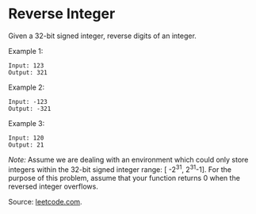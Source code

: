 # Reverse Integer

Given a 32-bit signed integer, reverse digits of an integer.

Example 1:
```
Input: 123
Output: 321
```
Example 2:

```
Input: -123
Output: -321
```

Example 3:

```
Input: 120
Output: 21
```

*Note:* Assume we are dealing with an environment which could only store integers within the 32-bit signed integer range: [ -2<sup>31</sup>, 2<sup>31</sup>-1]. For the purpose of this problem, assume that your function returns 0 when the reversed integer overflows.

Source: [leetcode.com](https://leetcode.com/problems/reverse-string/).
